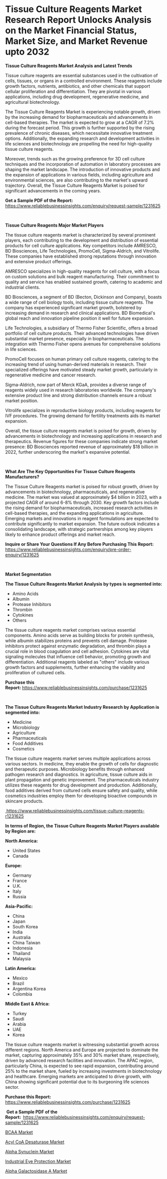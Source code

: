 <p><h1>Tissue Culture Reagents Market Research Report Unlocks Analysis on the Market Financial Status, Market Size, and Market Revenue upto 2032</h1></p><p><strong>Tissue Culture Reagents Market Analysis and Latest Trends</strong></p>
<p><p>Tissue culture reagents are essential substances used in the cultivation of cells, tissues, or organs in a controlled environment. These reagents include growth factors, nutrients, antibiotics, and other chemicals that support cellular proliferation and differentiation. They are pivotal in various applications, including drug development, regenerative medicine, and agricultural biotechnology.</p><p>The Tissue Culture Reagents Market is experiencing notable growth, driven by the increasing demand for biopharmaceuticals and advancements in cell-based therapies. The market is expected to grow at a CAGR of 7.2% during the forecast period. This growth is further supported by the rising prevalence of chronic diseases, which necessitate innovative treatment options. Additionally, the expanding research and development activities in life sciences and biotechnology are propelling the need for high-quality tissue culture reagents.</p><p>Moreover, trends such as the growing preference for 3D cell culture techniques and the incorporation of automation in laboratory processes are shaping the market landscape. The introduction of innovative products and the expansion of applications in various fields, including agriculture and environmental sciences, are also contributing to the market's upward trajectory. Overall, the Tissue Culture Reagents Market is poised for significant advancements in the coming years.</p></p>
<p><strong>Get a Sample PDF of the Report:&nbsp;</strong> <a href="https://www.reliablebusinessinsights.com/enquiry/request-sample/1231625?utm_campaign=96&utm_medium=2&utm_source=Github&utm_content=ia&utm_term=08032025&utm_id=tissue-culture-reagents">https://www.reliablebusinessinsights.com/enquiry/request-sample/1231625</a></p>
<p>&nbsp;</p>
<p><strong>Tissue Culture Reagents Major Market Players</strong></p>
<p><p>The tissue culture reagents market is characterized by several prominent players, each contributing to the development and distribution of essential products for cell culture applications. Key competitors include AMRESCO, BD Biosciences, Life Technologies, PromoCell, Sigma-Aldrich, and Vitrolife. These companies have established strong reputations through innovation and extensive product offerings.</p><p>AMRESCO specializes in high-quality reagents for cell culture, with a focus on custom solutions and bulk reagent manufacturing. Their commitment to quality and service has enabled sustained growth, catering to academic and industrial clients.</p><p>BD Biosciences, a segment of BD (Becton, Dickinson and Company), boasts a wide range of cell biology tools, including tissue culture reagents. The company has experienced significant market growth, bolstered by increasing demand in research and clinical applications. BD Biomedical's global reach and innovation pipeline position it well for future expansion.</p><p>Life Technologies, a subsidiary of Thermo Fisher Scientific, offers a broad portfolio of cell culture products. Their advanced technologies have driven substantial market presence, especially in biopharmaceuticals. The integration with Thermo Fisher opens avenues for comprehensive solutions in life sciences.</p><p>PromoCell focuses on human primary cell culture reagents, catering to the increasing trend of using human-derived materials in research. Their specialized offerings have motivated steady market growth, particularly in regenerative medicine and cancer research.</p><p>Sigma-Aldrich, now part of Merck KGaA, provides a diverse range of reagents widely used in research laboratories worldwide. The company's extensive product line and strong distribution channels ensure a robust market position.</p><p>Vitrolife specializes in reproductive biology products, including reagents for IVF procedures. The growing demand for fertility treatments aids its market expansion.</p><p>Overall, the tissue culture reagents market is poised for growth, driven by advancements in biotechnology and increasing applications in research and therapeutics. Revenue figures for these companies indicate strong market presence: BD Biosciences reported revenue of approximately $18 billion in 2022, further underscoring the market's expansive potential.</p></p>
<p>&nbsp;</p>
<p><strong>What Are The Key Opportunities For Tissue Culture Reagents Manufacturers?</strong></p>
<p><p>The Tissue Culture Reagents market is poised for robust growth, driven by advancements in biotechnology, pharmaceuticals, and regenerative medicine. The market was valued at approximately $4 billion in 2023, with a projected CAGR of around 6-8% through 2030. Key growth factors include the rising demand for biopharmaceuticals, increased research activities in cell-based therapies, and the expanding applications in agriculture. Emerging markets and innovations in reagent formulations are expected to contribute significantly to market expansion. The future outlook indicates a consolidating landscape, with strategic partnerships among key players likely to enhance product offerings and market reach.</p></p>
<p><strong>Inquire or Share Your Questions If Any Before Purchasing This Report:</strong> <a href="https://www.reliablebusinessinsights.com/enquiry/pre-order-enquiry/1231625?utm_campaign=96&utm_medium=2&utm_source=Github&utm_content=ia&utm_term=08032025&utm_id=tissue-culture-reagents">https://www.reliablebusinessinsights.com/enquiry/pre-order-enquiry/1231625</a></p>
<p>&nbsp;</p>
<p><strong>Market Segmentation</strong></p>
<p><strong>The Tissue Culture Reagents Market Analysis by types is segmented into:</strong></p>
<p><ul><li>Amino Acids</li><li>Albumin</li><li>Protease Inhibitors</li><li>Thrombin</li><li>Cytokines</li><li>Others</li></ul></p>
<p><p>The tissue culture reagents market comprises various essential components. Amino acids serve as building blocks for protein synthesis, while albumin stabilizes proteins and prevents cell damage. Protease inhibitors protect against enzymatic degradation, and thrombin plays a crucial role in blood coagulation and cell adhesion. Cytokines are vital signaling molecules that influence cell behavior, promoting growth and differentiation. Additional reagents labeled as "others" include various growth factors and supplements, further enhancing the viability and proliferation of cultured cells.</p></p>
<p><strong>Purchase this Report:&nbsp;</strong><a href="https://www.reliablebusinessinsights.com/purchase/1231625?utm_campaign=96&utm_medium=2&utm_source=Github&utm_content=ia&utm_term=08032025&utm_id=tissue-culture-reagents">https://www.reliablebusinessinsights.com/purchase/1231625</a></p>
<p>&nbsp;</p>
<p><strong>The Tissue Culture Reagents Market Industry Research by Application is segmented into:</strong></p>
<p><ul><li>Medicine</li><li>Microbiology</li><li>Agriculture</li><li>Pharmaceuticals</li><li>Food Additives</li><li>Cosmetics</li></ul></p>
<p><p>The tissue culture reagents market serves multiple applications across various sectors. In medicine, they enable the growth of cells for diagnostic and therapeutic purposes. Microbiology benefits through enhanced pathogen research and diagnostics. In agriculture, tissue culture aids in plant propagation and genetic improvement. The pharmaceuticals industry utilizes these reagents for drug development and production. Additionally, food additives derived from cultured cells ensure safety and quality, while cosmetics industries employ them for developing bioactive compounds in skincare products.</p></p>
<p><a href="https://www.reliablebusinessinsights.com/tissue-culture-reagents-r1231625?utm_campaign=96&utm_medium=2&utm_source=Github&utm_content=ia&utm_term=08032025&utm_id=tissue-culture-reagents">&nbsp;https://www.reliablebusinessinsights.com/tissue-culture-reagents-r1231625</a></p>
<p><strong>In terms of Region, the Tissue Culture Reagents Market Players available by Region are:</strong></p>
<p>
    <p> <strong> North America: </strong>
        <ul>
            <li>United States</li>
            <li>Canada</li>
        </ul>
        </p> 
    <p> <strong> Europe: </strong>
        <ul>
            <li>Germany</li>
            <li>France</li>
            <li>U.K.</li>
            <li>Italy</li>
            <li>Russia</li>
        </ul>
        </p> 
    <p> <strong> Asia-Pacific: </strong>
        <ul>
            <li>China</li>
            <li>Japan</li>
            <li>South Korea</li>
            <li>India</li>
            <li>Australia</li>
            <li>China Taiwan</li>
            <li>Indonesia</li>
            <li>Thailand</li>
            <li>Malaysia</li>
        </ul>
        </p> 
    <p> <strong> Latin America: </strong>
        <ul>
            <li>Mexico</li>
            <li>Brazil</li>
            <li>Argentina Korea</li>
            <li>Colombia</li>
        </ul>
        </p> 
    <p> <strong> Middle East & Africa: </strong>
        <ul>
            <li>Turkey</li>
            <li>Saudi</li>
            <li>Arabia</li>
            <li>UAE</li>
            <li>Korea</li>
        </ul>
    </p>
    </p>
<p><p>The tissue culture reagents market is witnessing substantial growth across different regions. North America and Europe are projected to dominate the market, capturing approximately 35% and 30% market share, respectively, driven by advanced research facilities and innovation. The APAC region, particularly China, is expected to see rapid expansion, contributing around 25% to the market share, fueled by increasing investments in biotechnology and healthcare. Emerging markets are anticipated to drive growth, with China showing significant potential due to its burgeoning life sciences sector.</p></p>
<p><strong>Purchase this Report: </strong><a href="https://www.reliablebusinessinsights.com/purchase/1231625?utm_campaign=96&utm_medium=2&utm_source=Github&utm_content=ia&utm_term=08032025&utm_id=tissue-culture-reagents">https://www.reliablebusinessinsights.com/purchase/1231625</a></p>
<p>&nbsp;<strong>Get a Sample PDF of the Report:&nbsp;&nbsp;</strong><a href="https://www.reliablebusinessinsights.com/enquiry/request-sample/1231625?utm_campaign=96&utm_medium=2&utm_source=Github&utm_content=ia&utm_term=08032025&utm_id=tissue-culture-reagents">https://www.reliablebusinessinsights.com/enquiry/request-sample/1231625</a></p>
<p><strong></strong></p>
<p><p><a href="https://github.com/sekohlorik/Market-Research-Report-List-1/blob/main/bcaa-market.md?utm_campaign=96&utm_medium=2&utm_source=Github&utm_content=ia&utm_term=08032025&utm_id=tissue-culture-reagents">BCAA Market</a></p><p><a href="https://github.com/timayuethem/Market-Research-Report-List-1/blob/main/acyl-coa-desaturase-market.md?utm_campaign=96&utm_medium=2&utm_source=Github&utm_content=ia&utm_term=08032025&utm_id=tissue-culture-reagents">Acyl CoA Desaturase Market</a></p><p><a href="https://github.com/dukawashviro/Market-Research-Report-List-1/blob/main/alpha-synuclein-market.md?utm_campaign=96&utm_medium=2&utm_source=Github&utm_content=ia&utm_term=08032025&utm_id=tissue-culture-reagents">Alpha Synuclein Market</a></p><p><a href="https://github.com/brabolyrah3h/Market-Research-Report-List-1/blob/main/industrial-eye-protection-market.md?utm_campaign=96&utm_medium=2&utm_source=Github&utm_content=ia&utm_term=08032025&utm_id=tissue-culture-reagents">Industrial Eye Protection Market</a></p><p><a href="https://github.com/rembaentin6f/Market-Research-Report-List-1/blob/main/alpha-galactosidase-a-market.md?utm_campaign=96&utm_medium=2&utm_source=Github&utm_content=ia&utm_term=08032025&utm_id=tissue-culture-reagents">Alpha Galactosidase A Market</a></p></p>